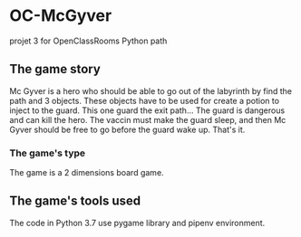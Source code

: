 # OC-McGyver
projet 3 for OpenClassRooms Python path
## The game story
   Mc Gyver is a hero who should be able to go out of the labyrinth by find the path and 3 objects. These objects have to be used for create a potion to inject to the guard. This one guard the exit path... The guard is dangerous and can kill the hero. The vaccin must make the guard sleep, and then Mc Gyver should be free to go before the guard wake up. That's it.

### The game's type

   The game is a 2 dimensions board game.

## The game's tools used

   The code in Python 3.7 use pygame library and pipenv environment.
